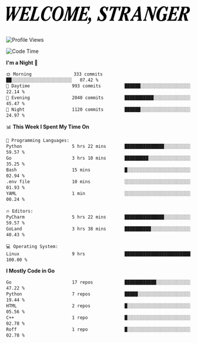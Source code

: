 <div>
  <picture>
    <source media="(prefers-color-scheme: dark)" srcset="./headers/welcome_white.png">
    <img alt="WELCOME, STRANGER" src="./headers/welcome.png" width="500">
  </picture>
</div>

<br>

![Profile Views](https://komarev.com/ghpvc/?username=darleet&color=blue)

<!--START_SECTION:waka-->
![Code Time](http://img.shields.io/badge/Code%20Time-829%20hrs%204%20mins-blue)

**I'm a Night 🦉** 

```text
🌞 Morning                333 commits         ██░░░░░░░░░░░░░░░░░░░░░░░   07.42 % 
🌆 Daytime                993 commits         ██████░░░░░░░░░░░░░░░░░░░   22.14 % 
🌃 Evening                2040 commits        ███████████░░░░░░░░░░░░░░   45.47 % 
🌙 Night                  1120 commits        ██████░░░░░░░░░░░░░░░░░░░   24.97 % 
```


📊 **This Week I Spent My Time On** 

```text
💬 Programming Languages: 
Python                   5 hrs 22 mins       ███████████████░░░░░░░░░░   59.57 % 
Go                       3 hrs 10 mins       █████████░░░░░░░░░░░░░░░░   35.25 % 
Bash                     15 mins             █░░░░░░░░░░░░░░░░░░░░░░░░   02.94 % 
.env file                10 mins             ░░░░░░░░░░░░░░░░░░░░░░░░░   01.93 % 
YAML                     1 min               ░░░░░░░░░░░░░░░░░░░░░░░░░   00.24 % 

🔥 Editors: 
PyCharm                  5 hrs 22 mins       ███████████████░░░░░░░░░░   59.57 % 
GoLand                   3 hrs 38 mins       ██████████░░░░░░░░░░░░░░░   40.43 % 

💻 Operating System: 
Linux                    9 hrs               █████████████████████████   100.00 % 
```

**I Mostly Code in Go** 

```text
Go                       17 repos            ████████████░░░░░░░░░░░░░   47.22 % 
Python                   7 repos             █████░░░░░░░░░░░░░░░░░░░░   19.44 % 
HTML                     2 repos             █░░░░░░░░░░░░░░░░░░░░░░░░   05.56 % 
C++                      1 repo              █░░░░░░░░░░░░░░░░░░░░░░░░   02.78 % 
Roff                     1 repo              █░░░░░░░░░░░░░░░░░░░░░░░░   02.78 % 
```




<!--END_SECTION:waka-->
